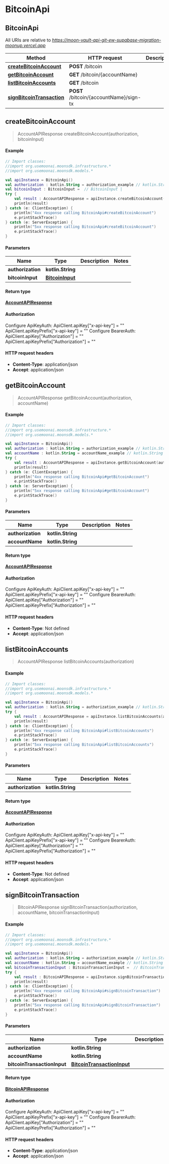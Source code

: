 # BitcoinApi

## BitcoinApi

All URIs are relative to _https://moon-vault-api-git-ew-supabase-migration-moonup.vercel.app_

| Method                                                             | HTTP request                            | Description |
| ------------------------------------------------------------------ | --------------------------------------- | ----------- |
| [**createBitcoinAccount**](bitcoinapi.md#createBitcoinAccount)     | **POST** /bitcoin                       |             |
| [**getBitcoinAccount**](bitcoinapi.md#getBitcoinAccount)           | **GET** /bitcoin/{accountName}          |             |
| [**listBitcoinAccounts**](bitcoinapi.md#listBitcoinAccounts)       | **GET** /bitcoin                        |             |
| [**signBitcoinTransaction**](bitcoinapi.md#signBitcoinTransaction) | **POST** /bitcoin/{accountName}/sign-tx |             |

## **createBitcoinAccount**

> AccountAPIResponse createBitcoinAccount(authorization, bitcoinInput)

#### Example

```kotlin
// Import classes:
//import org.usemoonai.moonsdk.infrastructure.*
//import org.usemoonai.moonsdk.models.*

val apiInstance = BitcoinApi()
val authorization : kotlin.String = authorization_example // kotlin.String | 
val bitcoinInput : BitcoinInput =  // BitcoinInput | 
try {
    val result : AccountAPIResponse = apiInstance.createBitcoinAccount(authorization, bitcoinInput)
    println(result)
} catch (e: ClientException) {
    println("4xx response calling BitcoinApi#createBitcoinAccount")
    e.printStackTrace()
} catch (e: ServerException) {
    println("5xx response calling BitcoinApi#createBitcoinAccount")
    e.printStackTrace()
}
```

#### Parameters

| Name              | Type                                | Description | Notes |
| ----------------- | ----------------------------------- | ----------- | ----- |
| **authorization** | **kotlin.String**                   |             |       |
| **bitcoinInput**  | [**BitcoinInput**](bitcoininput.md) |             |       |

#### Return type

[**AccountAPIResponse**](accountapiresponse.md)

#### Authorization

Configure ApiKeyAuth: ApiClient.apiKey\["x-api-key"] = "" ApiClient.apiKeyPrefix\["x-api-key"] = "" Configure BearerAuth: ApiClient.apiKey\["Authorization"] = "" ApiClient.apiKeyPrefix\["Authorization"] = ""

#### HTTP request headers

* **Content-Type**: application/json
* **Accept**: application/json

## **getBitcoinAccount**

> AccountAPIResponse getBitcoinAccount(authorization, accountName)

#### Example

```kotlin
// Import classes:
//import org.usemoonai.moonsdk.infrastructure.*
//import org.usemoonai.moonsdk.models.*

val apiInstance = BitcoinApi()
val authorization : kotlin.String = authorization_example // kotlin.String | 
val accountName : kotlin.String = accountName_example // kotlin.String | 
try {
    val result : AccountAPIResponse = apiInstance.getBitcoinAccount(authorization, accountName)
    println(result)
} catch (e: ClientException) {
    println("4xx response calling BitcoinApi#getBitcoinAccount")
    e.printStackTrace()
} catch (e: ServerException) {
    println("5xx response calling BitcoinApi#getBitcoinAccount")
    e.printStackTrace()
}
```

#### Parameters

| Name              | Type              | Description | Notes |
| ----------------- | ----------------- | ----------- | ----- |
| **authorization** | **kotlin.String** |             |       |
| **accountName**   | **kotlin.String** |             |       |

#### Return type

[**AccountAPIResponse**](accountapiresponse.md)

#### Authorization

Configure ApiKeyAuth: ApiClient.apiKey\["x-api-key"] = "" ApiClient.apiKeyPrefix\["x-api-key"] = "" Configure BearerAuth: ApiClient.apiKey\["Authorization"] = "" ApiClient.apiKeyPrefix\["Authorization"] = ""

#### HTTP request headers

* **Content-Type**: Not defined
* **Accept**: application/json

## **listBitcoinAccounts**

> AccountAPIResponse listBitcoinAccounts(authorization)

#### Example

```kotlin
// Import classes:
//import org.usemoonai.moonsdk.infrastructure.*
//import org.usemoonai.moonsdk.models.*

val apiInstance = BitcoinApi()
val authorization : kotlin.String = authorization_example // kotlin.String | 
try {
    val result : AccountAPIResponse = apiInstance.listBitcoinAccounts(authorization)
    println(result)
} catch (e: ClientException) {
    println("4xx response calling BitcoinApi#listBitcoinAccounts")
    e.printStackTrace()
} catch (e: ServerException) {
    println("5xx response calling BitcoinApi#listBitcoinAccounts")
    e.printStackTrace()
}
```

#### Parameters

| Name              | Type              | Description | Notes |
| ----------------- | ----------------- | ----------- | ----- |
| **authorization** | **kotlin.String** |             |       |

#### Return type

[**AccountAPIResponse**](accountapiresponse.md)

#### Authorization

Configure ApiKeyAuth: ApiClient.apiKey\["x-api-key"] = "" ApiClient.apiKeyPrefix\["x-api-key"] = "" Configure BearerAuth: ApiClient.apiKey\["Authorization"] = "" ApiClient.apiKeyPrefix\["Authorization"] = ""

#### HTTP request headers

* **Content-Type**: Not defined
* **Accept**: application/json

## **signBitcoinTransaction**

> BitcoinAPIResponse signBitcoinTransaction(authorization, accountName, bitcoinTransactionInput)

#### Example

```kotlin
// Import classes:
//import org.usemoonai.moonsdk.infrastructure.*
//import org.usemoonai.moonsdk.models.*

val apiInstance = BitcoinApi()
val authorization : kotlin.String = authorization_example // kotlin.String | 
val accountName : kotlin.String = accountName_example // kotlin.String | 
val bitcoinTransactionInput : BitcoinTransactionInput =  // BitcoinTransactionInput | 
try {
    val result : BitcoinAPIResponse = apiInstance.signBitcoinTransaction(authorization, accountName, bitcoinTransactionInput)
    println(result)
} catch (e: ClientException) {
    println("4xx response calling BitcoinApi#signBitcoinTransaction")
    e.printStackTrace()
} catch (e: ServerException) {
    println("5xx response calling BitcoinApi#signBitcoinTransaction")
    e.printStackTrace()
}
```

#### Parameters

| Name                        | Type                                                      | Description | Notes |
| --------------------------- | --------------------------------------------------------- | ----------- | ----- |
| **authorization**           | **kotlin.String**                                         |             |       |
| **accountName**             | **kotlin.String**                                         |             |       |
| **bitcoinTransactionInput** | [**BitcoinTransactionInput**](bitcointransactioninput.md) |             |       |

#### Return type

[**BitcoinAPIResponse**](bitcoinapiresponse.md)

#### Authorization

Configure ApiKeyAuth: ApiClient.apiKey\["x-api-key"] = "" ApiClient.apiKeyPrefix\["x-api-key"] = "" Configure BearerAuth: ApiClient.apiKey\["Authorization"] = "" ApiClient.apiKeyPrefix\["Authorization"] = ""

#### HTTP request headers

* **Content-Type**: application/json
* **Accept**: application/json
